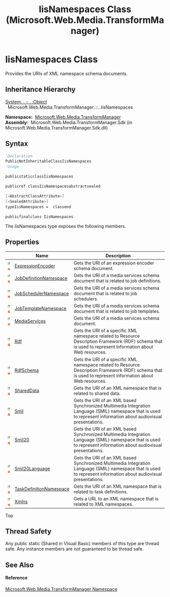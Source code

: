 ﻿---
title: IisNamespaces Class (Microsoft.Web.Media.TransformManager)
TOCTitle: IisNamespaces Class
ms:assetid: T:Microsoft.Web.Media.TransformManager.IisNamespaces
ms:mtpsurl: https://msdn.microsoft.com/en-us/library/microsoft.web.media.transformmanager.iisnamespaces(v=VS.90)
ms:contentKeyID: 35520859
ms.date: 06/14/2012
mtps_version: v=VS.90
f1_keywords:
- Microsoft.Web.Media.TransformManager.IisNamespaces
dev_langs:
- CSharp
- JScript
- VB
- FSharp
- c++
api_location:
- Microsoft.Web.Media.TransformManager.Sdk.dll
api_name:
- Microsoft.Web.Media.TransformManager.IisNamespaces
api_type:
- Managed
topic_type:
- apiref
- kbSyntax
product_family_name: VS
ROBOTS: INDEX,FOLLOW
---

# IisNamespaces Class

Provides the URIs of XML namespace schema documents.

## Inheritance Hierarchy

[System. . :: . .Object](https://msdn.microsoft.com/en-us/library/e5kfa45b\(v=vs.90\))  
  Microsoft.Web.Media.TransformManager..::..IisNamespaces  

**Namespace:**  [Microsoft.Web.Media.TransformManager](microsoft-web-media-transformmanager-namespace.md)  
**Assembly:**  Microsoft.Web.Media.TransformManager.Sdk (in Microsoft.Web.Media.TransformManager.Sdk.dll)

## Syntax

``` vb
'Declaration
PublicNotInheritableClassIisNamespaces
'Usage
```

``` csharp
publicstaticclassIisNamespaces
```

``` c++
publicref classIisNamespacesabstractsealed
```

``` fsharp
[<AbstractClassAttribute>]
[<SealedAttribute>]
typeIisNamespaces =  classend
```

``` jscript
publicfinalclass IisNamespaces
```

The IisNamespaces type exposes the following members.

## Properties

<table>
<thead>
<tr class="header">
<th> </th>
<th>Name</th>
<th>Description</th>
</tr>
</thead>
<tbody>
<tr class="odd">
<td><img src="images/Dd565996.pubproperty(en-us,VS.90).gif" title="Public property" alt="Public property" /><img src="images/Dd565979.static(en-us,VS.90).gif" title="Static member" alt="Static member" /></td>
<td><a href="iisnamespaces-expressionencoder-property-microsoft-web-media-transformmanager.md">ExpressionEncoder</a></td>
<td>Gets the URI of an expression encoder schema document.</td>
</tr>
<tr class="even">
<td><img src="images/Dd565996.pubproperty(en-us,VS.90).gif" title="Public property" alt="Public property" /><img src="images/Dd565979.static(en-us,VS.90).gif" title="Static member" alt="Static member" /></td>
<td><a href="iisnamespaces-jobdefinitionnamespace-property-microsoft-web-media-transformmanager.md">JobDefinitionNamespace</a></td>
<td>Gets the URI of a media services schema document that is related to job definitions.</td>
</tr>
<tr class="odd">
<td><img src="images/Dd565996.pubproperty(en-us,VS.90).gif" title="Public property" alt="Public property" /><img src="images/Dd565979.static(en-us,VS.90).gif" title="Static member" alt="Static member" /></td>
<td><a href="iisnamespaces-jobschedulernamespace-property-microsoft-web-media-transformmanager.md">JobSchedulerNamespace</a></td>
<td>Gets the URI of a media services schema document that is related to job schedulers.</td>
</tr>
<tr class="even">
<td><img src="images/Dd565996.pubproperty(en-us,VS.90).gif" title="Public property" alt="Public property" /><img src="images/Dd565979.static(en-us,VS.90).gif" title="Static member" alt="Static member" /></td>
<td><a href="iisnamespaces-jobtemplatenamespace-property-microsoft-web-media-transformmanager.md">JobTemplateNamespace</a></td>
<td>Gets the URI of a media services schema document that is related to job templates.</td>
</tr>
<tr class="odd">
<td><img src="images/Dd565996.pubproperty(en-us,VS.90).gif" title="Public property" alt="Public property" /><img src="images/Dd565979.static(en-us,VS.90).gif" title="Static member" alt="Static member" /></td>
<td><a href="iisnamespaces-mediaservices-property-microsoft-web-media-transformmanager.md">MediaServices</a></td>
<td>Gets the URI of a media services schema document.</td>
</tr>
<tr class="even">
<td><img src="images/Dd565996.pubproperty(en-us,VS.90).gif" title="Public property" alt="Public property" /><img src="images/Dd565979.static(en-us,VS.90).gif" title="Static member" alt="Static member" /></td>
<td><a href="iisnamespaces-rdf-property-microsoft-web-media-transformmanager.md">Rdf</a></td>
<td>Gets the URI of a specific XML namespace related to Resource Description Framework (RDF) schema that is used to represent information about Web resources.</td>
</tr>
<tr class="odd">
<td><img src="images/Dd565996.pubproperty(en-us,VS.90).gif" title="Public property" alt="Public property" /><img src="images/Dd565979.static(en-us,VS.90).gif" title="Static member" alt="Static member" /></td>
<td><a href="iisnamespaces-rdfschema-property-microsoft-web-media-transformmanager.md">RdfSchema</a></td>
<td>Gets the URI of a specific XML namespace related to Resource Description Framework (RDF) schema that is used to represent information about Web resources.</td>
</tr>
<tr class="even">
<td><img src="images/Dd565996.pubproperty(en-us,VS.90).gif" title="Public property" alt="Public property" /><img src="images/Dd565979.static(en-us,VS.90).gif" title="Static member" alt="Static member" /></td>
<td><a href="iisnamespaces-shareddata-property-microsoft-web-media-transformmanager.md">SharedData</a></td>
<td>Gets the URI of an XML namespace that is related to shared data.</td>
</tr>
<tr class="odd">
<td><img src="images/Dd565996.pubproperty(en-us,VS.90).gif" title="Public property" alt="Public property" /><img src="images/Dd565979.static(en-us,VS.90).gif" title="Static member" alt="Static member" /></td>
<td><a href="iisnamespaces-smil-property-microsoft-web-media-transformmanager.md">Smil</a></td>
<td>Gets the URI of an XML based Synchronized Multimedia Integration Language (SMIL) namespace that is used to represent information about audiovisual presentations.</td>
</tr>
<tr class="even">
<td><img src="images/Dd565996.pubproperty(en-us,VS.90).gif" title="Public property" alt="Public property" /><img src="images/Dd565979.static(en-us,VS.90).gif" title="Static member" alt="Static member" /></td>
<td><a href="iisnamespaces-smil20-property-microsoft-web-media-transformmanager.md">Smil20</a></td>
<td>Gets the URI of an XML based Synchronized Multimedia Integration Language (SMIL) namespace that is used to represent information about audiovisual presentations.</td>
</tr>
<tr class="odd">
<td><img src="images/Dd565996.pubproperty(en-us,VS.90).gif" title="Public property" alt="Public property" /><img src="images/Dd565979.static(en-us,VS.90).gif" title="Static member" alt="Static member" /></td>
<td><a href="iisnamespaces-smil20language-property-microsoft-web-media-transformmanager.md">Smil20Language</a></td>
<td>Gets the URI of an XML based Synchronized Multimedia Integration Language (SMIL) namespace that is used to represent information about audiovisual presentations.</td>
</tr>
<tr class="even">
<td><img src="images/Dd565996.pubproperty(en-us,VS.90).gif" title="Public property" alt="Public property" /><img src="images/Dd565979.static(en-us,VS.90).gif" title="Static member" alt="Static member" /></td>
<td><a href="iisnamespaces-taskdefinitionnamespace-property-microsoft-web-media-transformmanager.md">TaskDefinitionNamespace</a></td>
<td>Gets the URI of an XML namespace that is related to task definitions.</td>
</tr>
<tr class="odd">
<td><img src="images/Dd565996.pubproperty(en-us,VS.90).gif" title="Public property" alt="Public property" /><img src="images/Dd565979.static(en-us,VS.90).gif" title="Static member" alt="Static member" /></td>
<td><a href="iisnamespaces-xmlns-property-microsoft-web-media-transformmanager.md">Xmlns</a></td>
<td>Gets a URL to an XML namespace that is related to XML namespaces.</td>
</tr>
</tbody>
</table>


Top

## Thread Safety

Any public static (Shared in Visual Basic) members of this type are thread safe. Any instance members are not guaranteed to be thread safe.

## See Also

#### Reference

[Microsoft.Web.Media.TransformManager Namespace](microsoft-web-media-transformmanager-namespace.md)


